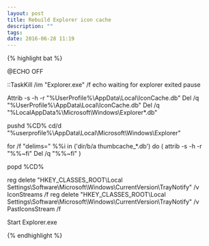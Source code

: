 ```yaml
---
layout: post
title: Rebuild Explorer icon cache
description: ""
tags:
date: 2016-06-28 11:19
---
```


{% highlight bat %}

@ECHO OFF

::TaskKill /im "Explorer.exe" /f
echo waiting for explorer exited
pause

Attrib -s -h -r "%UserProfile%\AppData\Local\IconCache.db"
Del /q "%UserProfile%\AppData\Local\IconCache.db"
Del /q "%LocalAppData%\Microsoft\Windows\Explorer\*.db"

pushd %CD%
cd/d "%userprofile%\AppData\Local\Microsoft\Windows\Explorer\"

for /f "delims=" %%i in ('dir/b/a thumbcache_*.db') do (
    attrib -s -h -r "%%~fi"
    Del /q "%%~fi"
)

popd %CD%

reg delete "HKEY_CLASSES_ROOT\Local Settings\Software\Microsoft\Windows\CurrentVersion\TrayNotify" /v IconStreams /f
reg delete "HKEY_CLASSES_ROOT\Local Settings\Software\Microsoft\Windows\CurrentVersion\TrayNotify" /v PastIconsStream /f

Start Explorer.exe

{% endhighlight %}
